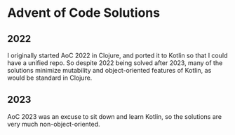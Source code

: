 # Advent of Code Solutions

## 2022

I originally started AoC 2022 in Clojure, and ported it
to Kotlin so that I could have a unified repo. So despite
2022 being solved after 2023, many of the solutions minimize
mutability and object-oriented features of Kotlin, as would
be standard in Clojure.

## 2023

AoC 2023 was an excuse to sit down and learn Kotlin, so the
solutions are very much non-object-oriented.